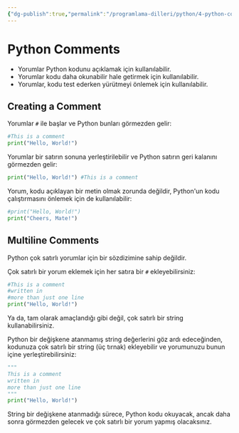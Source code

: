 ```yaml
---
{"dg-publish":true,"permalink":"/programlama-dilleri/python/4-python-comments/"}
---
```



# Python Comments

* Yorumlar Python kodunu açıklamak için kullanılabilir.
* Yorumlar kodu daha okunabilir hale getirmek için kullanılabilir.
* Yorumlar, kodu test ederken yürütmeyi önlemek için kullanılabilir.

## Creating a Comment

Yorumlar `#` ile başlar ve Python bunları görmezden gelir:

```python
#This is a comment  
print("Hello, World!")
```

Yorumlar bir satırın sonuna yerleştirilebilir ve Python satırın geri kalanını görmezden gelir:

```python
print("Hello, World!") #This is a comment
```

Yorum, kodu açıklayan bir metin olmak zorunda değildir, Python'un kodu çalıştırmasını önlemek için de kullanılabilir:

```python
#print("Hello, World!")  
print("Cheers, Mate!")
```


## Multiline Comments

Python çok satırlı yorumlar için bir sözdizimine sahip değildir.

Çok satırlı bir yorum eklemek için her satıra bir `#` ekleyebilirsiniz:

```python
#This is a comment  
#written in  
#more than just one line  
print("Hello, World!")
```

Ya da, tam olarak amaçlandığı gibi değil, çok satırlı bir string kullanabilirsiniz.

Python bir değişkene atanmamış string değerlerini göz ardı edeceğinden, kodunuza çok satırlı bir string (üç tırnak) ekleyebilir ve yorumunuzu bunun içine yerleştirebilirsiniz:

```python
"""  
This is a comment  
written in  
more than just one line  
"""  
print("Hello, World!")
```

String bir değişkene atanmadığı sürece, Python kodu okuyacak, ancak daha sonra görmezden gelecek ve çok satırlı bir yorum yapmış olacaksınız.


